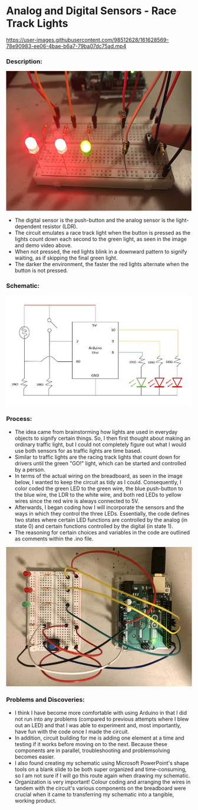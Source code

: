 # Analog and Digital Sensors - Race Track Lights

https://user-images.githubusercontent.com/98512628/161628569-78e90983-ee06-4bae-b6a7-79ba07dc75ad.mp4

### Description:

![button](https://github.com/l-mccarthy/IntroToIM/blob/main/April5/Media/button_pushed.JPG)

* The digital sensor is the push-button and the analog sensor is the light-dependent resistor (LDR).
* The circuit emulates a race track light when the button is pressed as the lights count down each second to the green light, as seen in the image and demo video above.
* When not pressed, the red lights blink in a downward pattern to signify waiting, as if skipping the final green light.
* The darker the environment, the faster the red lights alternate when the button is not pressed.

### Schematic:

![schematic](https://github.com/l-mccarthy/IntroToIM/blob/main/April5/Media/schematic.JPG)

### Process:

* The idea came from brainstorming how lights are used in everyday objects to signify certain things. So, I then first thought about making an ordinary traffic light, but I could not completely figure out what I would use both sensors for as traffic lights are time based.
* Similar to traffic lights are the racing track lights that count down for drivers until the green "GO!" light, which can be started and controlled by a person.
* In terms of the actual wiring on the breadboard, as seen in the image below, I wanted to keep the circuit as tidy as I could. Consequently, I color coded the green LED to the green wire, the blue push-button to the blue wire, the LDR to the white wire, and both red LEDs to yellow wires since the red wire is always connected to 5V.
* Afterwards, I began coding how I will incorporate the sensors and the ways in which they control the three LEDs. Essentially, the code defines two states where certain LED functions are controlled by the analog (in state 0) and certain functions controlled by the digital (in state 1).
* The reasoning for certain choices and variables in the code are outlined as comments within the .ino file.

![circuit](https://github.com/l-mccarthy/IntroToIM/blob/main/April5/Media/circuit.jpg)

### Problems and Discoveries:

* I think I have become more comfortable with using Arduino in that I did not run into any problems (compared to previous attempts where I blew out an LED) and that I was able to experiment and, most importantly, have fun with the code once I made the circuit.
* In addition, circuit building for me is adding one element at a time and testing if it works before moving on to the next. Because these components are in parallel, troubleshooting and problemsolving becomes easier.
* I also found creating my schematic using Microsoft PowerPoint's shape tools on a blank slide to be both super organized and time-consuming, so I am not sure if I will go this route again when drawing my schematic. 
* Organization is very important! Colour coding and arranging the wires in tandem with the circuit's various components on the breadboard were crucial when it came to transferring my schematic into a tangible, working product.
